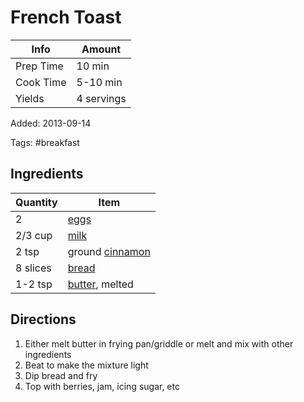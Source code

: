 # French Toast

| Info      | Amount     |
| --------- | ---------- |
| Prep Time | 10 min     |
| Cook Time | 5-10 min   |
| Yields    | 4 servings |

Added: 2013-09-14

Tags: #breakfast

## Ingredients

| Quantity | Item                                           |
| -------- | ---------------------------------------------- |
| 2        | [eggs](../_ingredients/cherry%20tomato.md)     |
| 2/3 cup  | [milk](../_ingredients/milk.md)                |
| 2 tsp    | ground [cinnamon](../_ingredients/cinnamon.md) |
| 8 slices | [bread](../_ingredients/bread.md)              |
| 1-2 tsp  | [butter](../_ingredients/butter.md), melted    |

## Directions

1. Either melt butter in frying pan/griddle or melt and mix with other ingredients
1. Beat to make the mixture light
1. Dip bread and fry
1. Top with berries, jam, icing sugar, etc
